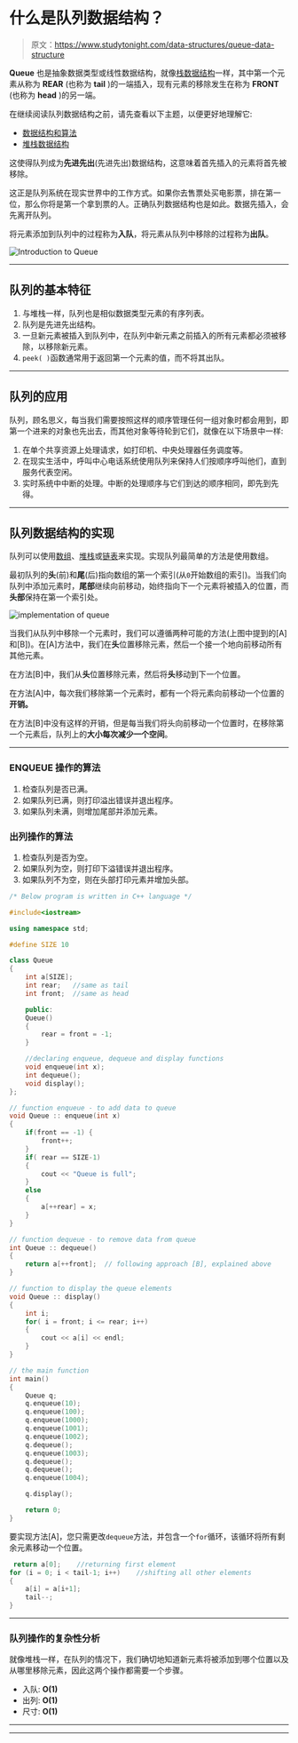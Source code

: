 # 什么是队列数据结构？

> 原文：<https://www.studytonight.com/data-structures/queue-data-structure>

**Queue** 也是抽象数据类型或线性数据结构，就像[栈数据结构](stack-data-structure)一样，其中第一个元素从称为 **REAR** (也称为 **tail** )的一端插入，现有元素的移除发生在称为 **FRONT** (也称为 **head** )的另一端。

在继续阅读队列数据结构之前，请先查看以下主题，以便更好地理解它:

*   [数据结构和算法](introduction-to-data-structures)
*   [堆栈数据结构](stack-data-structure)

这使得队列成为**先进先出**(先进先出)数据结构，这意味着首先插入的元素将首先被移除。

这正是队列系统在现实世界中的工作方式。如果你去售票处买电影票，排在第一位，那么你将是第一个拿到票的人。正确队列数据结构也是如此。数据先插入，会先离开队列。

将元素添加到队列中的过程称为**入队**，将元素从队列中移除的过程称为**出队**。

![Introduction to Queue](img/834fcbd62c3aa9efafe666f84fcc7400.png)

* * *

## 队列的基本特征

1.  与堆栈一样，队列也是相似数据类型元素的有序列表。
2.  队列是先进先出结构。
3.  一旦新元素被插入到队列中，在队列中新元素之前插入的所有元素都必须被移除，以移除新元素。
4.  `peek( )`函数通常用于返回第一个元素的值，而不将其出队。

* * *

## 队列的应用

队列，顾名思义，每当我们需要按照这样的顺序管理任何一组对象时都会用到，即第一个进来的对象也先出去，而其他对象等待轮到它们，就像在以下场景中一样:

1.  在单个共享资源上处理请求，如打印机、中央处理器任务调度等。
2.  在现实生活中，呼叫中心电话系统使用队列来保持人们按顺序呼叫他们，直到服务代表空闲。
3.  实时系统中中断的处理。中断的处理顺序与它们到达的顺序相同，即先到先得。

* * *

## 队列数据结构的实现

队列可以使用[数组](/c/arrays-in-c.php)、[堆栈](stack-data-structure)或[链表](introduction-to-linked-list)来实现。实现队列最简单的方法是使用数组。

最初队列的**头**(前)和**尾**(后)指向数组的第一个索引(从`0`开始数组的索引)。当我们向队列中添加元素时，**尾部**继续向前移动，始终指向下一个元素将被插入的位置，而**头部**保持在第一个索引处。

![implementation of queue](img/83f1d0b2192a6a74e76cec34895335b1.png)

当我们从队列中移除一个元素时，我们可以遵循两种可能的方法(上图中提到的[A]和[B])。在[A]方法中，我们在**头**位置移除元素，然后一个接一个地向前移动所有其他元素。

在方法[B]中，我们从**头**位置移除元素，然后将**头**移动到下一个位置。

在方法[A]中，每次我们移除第一个元素时，都有一个将元素向前移动一个位置的**开销。**

在方法[B]中没有这样的开销，但是每当我们将头向前移动一个位置时，在移除第一个元素后，队列上的**大小每次减少一个空间**。

* * *

### ENQUEUE 操作的算法

1.  检查队列是否已满。
2.  如果队列已满，则打印溢出错误并退出程序。
3.  如果队列未满，则增加尾部并添加元素。

### 出列操作的算法

1.  检查队列是否为空。
2.  如果队列为空，则打印下溢错误并退出程序。
3.  如果队列不为空，则在头部打印元素并增加头部。

```cpp
/* Below program is written in C++ language */

#include<iostream>

using namespace std;

#define SIZE 10

class Queue
{
    int a[SIZE];
    int rear;   //same as tail
    int front;  //same as head

    public:
    Queue()
    {
        rear = front = -1;
    }

    //declaring enqueue, dequeue and display functions
    void enqueue(int x);     
    int dequeue();
    void display();
};

// function enqueue - to add data to queue
void Queue :: enqueue(int x)
{
    if(front == -1) {
        front++;
    }
    if( rear == SIZE-1)
    {
        cout << "Queue is full";
    }
    else
    {
        a[++rear] = x;
    }
}

// function dequeue - to remove data from queue
int Queue :: dequeue()
{
    return a[++front];  // following approach [B], explained above
}

// function to display the queue elements
void Queue :: display()
{
    int i;
    for( i = front; i <= rear; i++)
    {
        cout << a[i] << endl;
    }
}

// the main function
int main()
{
    Queue q;
    q.enqueue(10);
    q.enqueue(100);
    q.enqueue(1000);
    q.enqueue(1001);
    q.enqueue(1002);
    q.dequeue();
    q.enqueue(1003);
    q.dequeue();
    q.dequeue();
    q.enqueue(1004);

    q.display();

    return 0;
}
```

要实现方法[A]，您只需更改`dequeue`方法，并包含一个`for`循环，该循环将所有剩余元素移动一个位置。

```cpp
 return a[0];    //returning first element
for (i = 0; i < tail-1; i++)    //shifting all other elements
{
    a[i] = a[i+1];
    tail--;
}
```

* * *

### 队列操作的复杂性分析

就像堆栈一样，在队列的情况下，我们确切地知道新元素将被添加到哪个位置以及从哪里移除元素，因此这两个操作都需要一个步骤。

*   入队: **O(1)**
*   出列: **O(1)**
*   尺寸: **O(1)**

* * *

* * *